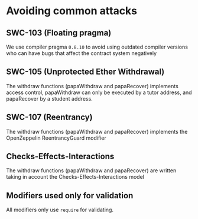 # Avoiding common attacks

## SWC-103 (Floating pragma)

We use compiler pragma `0.8.10` to avoid using outdated compiler versions who can have bugs that affect the contract system negatively 

## SWC-105 (Unprotected Ether Withdrawal)

The withdraw functions (papaWithdraw and papaRecover) implements access control, papaWithdraw can only be executed by a tutor address, and papaRecover by a student address.

## SWC-107 (Reentrancy)

The withdraw functions (papaWithdraw and papaRecover) implements the OpenZeppelin ReentrancyGuard modifier

## Checks-Effects-Interactions

The withdraw functions (papaWithdraw and papaRecover) are written taking in account the Checks-Effects-Interactions model

## Modifiers used only for validation

All modifiers only use `require` for validating.